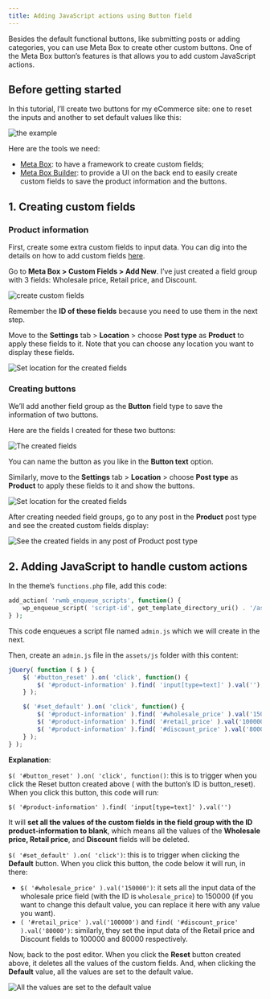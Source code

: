 ```yaml
---
title: Adding JavaScript actions using Button field
---
```


Besides the default functional buttons, like submitting posts or adding categories, you can use Meta Box to create other custom buttons. One of the Meta Box button’s features is that allows you to add custom JavaScript actions.

## Before getting started

In this tutorial, I’ll create two buttons for my eCommerce site: one to reset the inputs and another to set default values like this:

![the example](https://i.imgur.com/kKWnlwE.gif)

Here are the tools we need:

* [Meta Box](https://metabox.io): to have a framework to create custom fields;
* [Meta Box Builder](https://metabox.io/plugins/meta-box-builder/): to provide a UI on the back end to easily create custom fields to save the product information and the buttons.

## 1. Creating custom fields

### Product information

First, create some extra custom fields to input data. You can dig into the details on how to add custom fields [here](https://docs.metabox.io/tutorials/create-custom-fields/).

Go to **Meta Box > Custom Fields > Add New**. I’ve just created a field group with 3 fields: Wholesale price, Retail price, and Discount.

![create custom fields](https://i.imgur.com/00bWmtl.png)

Remember the **ID of these fields** because you need to use them in the next step.

Move to the **Settings** tab > **Location** > choose **Post type** as **Product** to apply these fields to it. Note that you can choose any location you want to display these fields.

![Set location for the created fields](https://i.imgur.com/KH3vub8.png)

### Creating buttons

We’ll add another field group as the **Button** field type to save the information of two buttons.

Here are the fields I created for these two buttons:

![The created fields](https://i.imgur.com/tY1emma.png)

You can name the button as you like in the **Button text** option.

Similarly, move to the **Settings** tab > **Location** > choose **Post type** as **Product** to apply these fields to it and show the buttons.

![Set location for the created fields](https://i.imgur.com/K3DXyzE.png)

After creating needed field groups, go to any post in the **Product** post type and see the created custom fields display:

![See the created fields in any post of Product post type](https://i.imgur.com/IT688XR.png)

## 2. Adding JavaScript to handle custom actions

In the theme’s `functions.php` file, add this code:

```php
add_action( 'rwmb_enqueue_scripts', function() {
    wp_enqueue_script( 'script-id', get_template_directory_uri() . '/assets/js/admin.js', ['jquery'], '', true );
} );
```

This code enqueues a script file named `admin.js` which we will create in the next.

Then, create an `admin.js` file in the `assets/js` folder with this content:

```js
jQuery( function ( $ ) {
    $( '#button_reset' ).on( 'click', function() {
        $( '#product-information' ).find( 'input[type=text]' ).val('');
    } );

    $( '#set_default' ).on( 'click', function() {
        $( '#product-information' ).find( '#wholesale_price' ).val('150000');
        $( '#product-information' ).find( '#retail_price' ).val('100000');
        $( '#product-information' ).find( '#discount_price' ).val('80000');
    } );
} );
```
**Explanation**:

`$( '#button_reset' ).on( 'click', function()`: this is to trigger when you click the Reset button created above ( with the button’s ID is button_reset). When you click this button, this code will run:

`$( '#product-information' ).find( 'input[type=text]' ).val('')`

It will **set all the values of the custom fields in the field group with the ID product-information to blank**, which means all the values of the **Wholesale price, Retail price**, and **Discount** fields will be deleted.

`$( '#set_default' ).on( 'click')`: this is to trigger when clicking the **Default** button. When you click this button, the code below it will run, in there:

* `$( '#wholesale_price' ).val('150000')`: it sets all the input data of the wholesale price field (with the ID is `wholesale_price`) to 150000 (if you want to change this default value, you can replace it here with any value you want).
* `( '#retail_price' ).val('100000')` and `find( '#discount_price' ).val('80000')`: similarly, they set the input data of the Retail price and Discount fields to 100000 and 80000 respectively.

Now, back to the post editor. When you click the **Reset** button created above, it deletes all the values of the custom fields. And, when clicking the **Default** value, all the values are set to the default value.


![All the values are set to the default value](https://i.imgur.com/kKWnlwE.gif)
